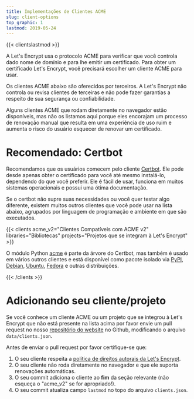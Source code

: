 ```yaml
---
title: Implementações de Clientes ACME
slug: client-options
top_graphic: 1
lastmod: 2019-05-24
---
```


{{< clientslastmod >}}

A Let's Encrypt usa o protocolo ACME para verificar que você controla dado nome
de domínio e para lhe emitir um certificado. Para obter um certificado Let's Encrypt, você
precisará escolher um cliente ACME para usar.

Os clientes ACME abaixo são oferecidos por terceiros. A Let's Encrypt não controla ou revisa
clientes de terceiras e não pode fazer garantias a respeito de sua segurança ou confiabilidade.

Alguns clientes ACME que rodam diretamente no navegador estão disponíveis, mas não os listamos aqui porque
eles encorajam um processo de renovação manual que resulta em uma experiência de uso ruim 
e aumenta o risco do usuário esquecer de renovar um certificado. 

# Recomendado: Certbot

Recomendamos que os usuários comecem pelo cliente [Certbot](https://certbot.eff.org/). Ele pode desde apenas obter o certificado para você até mesmo instalá-lo, dependendo do que você preferir. Ele é fácil de usar, funciona em muitos sistemas operacionais e possui uma ótima documentação.

Se o certbot não supre suas necessidades ou você quer testar algo diferente, existem muitos outros clientes
que você pode usar na lista abaixo, agrupados por linguagem de programação e ambiente em que são executados.

{{< clients acme_v2="Clientes Compatíveis com ACME v2" libraries="Bibliotecas" projects="Projetos que se integram à Let's Encrypt" >}}

O módulo Python [acme](https://github.com/certbot/certbot/tree/master/acme) é parte da árvore do Certbot, mas também é usado em vários outros clientes e está disponível como pacote isolado via [PyPI](https://pypi.python.org/pypi/acme), [Debian](https://packages.debian.org/search?keywords=python-acme), [Ubuntu](https://launchpad.net/ubuntu/+source/python-acme), [Fedora](https://bodhi.fedoraproject.org/updates/?packages=python-acme) e outras distribuições.

{{< /clients >}}

# Adicionando seu cliente/projeto

Se você conhece um cliente ACME ou um projeto que se integrou à Let's Encrypt que não está presente na lista acima por favor envie um pull request no nosso [repositório do website](https://github.com/letsencrypt/website/) no Github, modificando o arquivo `data/clients.json`. 

Antes de enviar o pull request por favor certifique-se que:

1. O seu cliente respeita a [política de direitos autorais da Let's Encrypt](https://letsencrypt.org/trademarks/).
1. O seu cliente não roda diretamente no navegador e que ele suporta renovações automáticas.
1. O seu commit adiciona o cliente ao **fim** da seção relevante (não esqueça o "acme_v2" se for apropriado!).
1. O seu commit atualiza campo `lastmod` no topo do arquivo `clients.json`.
